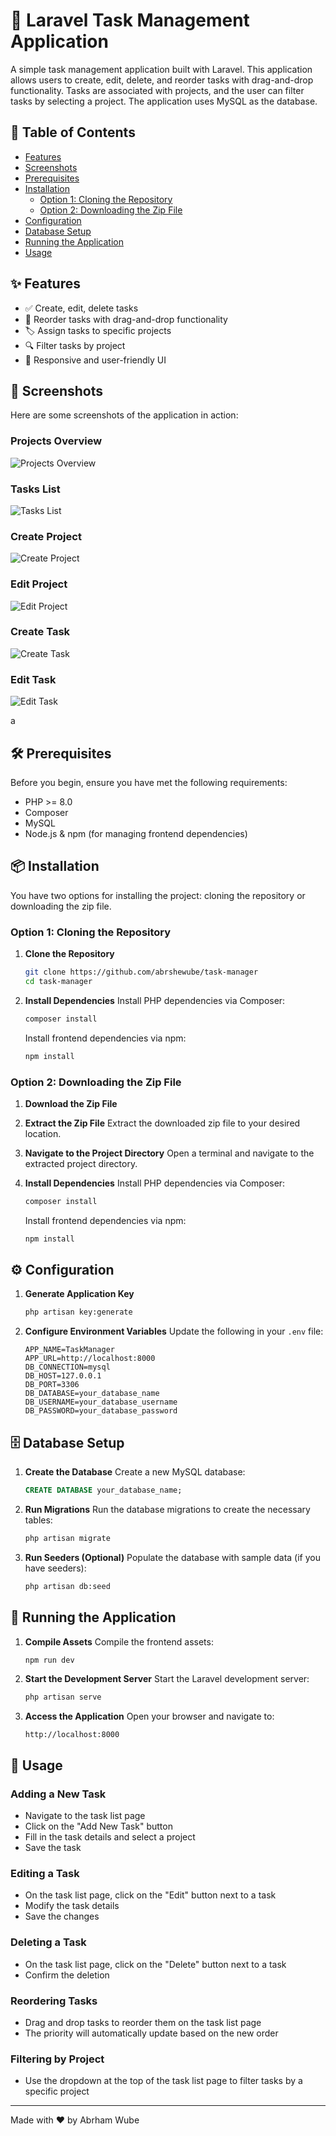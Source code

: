 # 🚀 Laravel Task Management Application

A simple task management application built with Laravel. This application allows users to create, edit, delete, and reorder tasks with drag-and-drop functionality. Tasks are associated with projects, and the user can filter tasks by selecting a project. The application uses MySQL as the database.

## 📑 Table of Contents

- [Features](#-features)
- [Screenshots](#-screenshots)
- [Prerequisites](#-prerequisites)
- [Installation](#-installation)
  - [Option 1: Cloning the Repository](#option-1-cloning-the-repository)
  - [Option 2: Downloading the Zip File](#option-2-downloading-the-zip-file)
- [Configuration](#-configuration)
- [Database Setup](#-database-setup)
- [Running the Application](#-running-the-application)
- [Usage](#-usage)

## ✨ Features

- ✅ Create, edit, delete tasks
- 🔄 Reorder tasks with drag-and-drop functionality
- 🏷️ Assign tasks to specific projects
- 🔍 Filter tasks by project
- 📱 Responsive and user-friendly UI

## 📸 Screenshots

Here are some screenshots of the application in action:

### Projects Overview
![Projects Overview](./screenshots/sc1.PNG)

### Tasks List
![Tasks List](./screenshots/sc3.PNG)

### Create Project
![Create Project](./screenshots/sc2.PNG)

### Edit Project
![Edit Project](./screenshots/edit-project.jpg)

### Create Task
![Create Task](./screenshots/sc4.jpg)

### Edit Task
![Edit Task](./screenshots/sc5.jpg)

a

## 🛠️ Prerequisites

Before you begin, ensure you have met the following requirements:

- PHP >= 8.0
- Composer
- MySQL
- Node.js & npm (for managing frontend dependencies)

## 📦 Installation

You have two options for installing the project: cloning the repository or downloading the zip file.

### Option 1: Cloning the Repository

1. **Clone the Repository**
   ```bash
   git clone https://github.com/abrshewube/task-manager
   cd task-manager
   ```

2. **Install Dependencies**
   Install PHP dependencies via Composer:
   ```bash
   composer install
   ```
   Install frontend dependencies via npm:
   ```bash
   npm install
   ```

### Option 2: Downloading the Zip File

1. **Download the Zip File**
  
2. **Extract the Zip File**
   Extract the downloaded zip file to your desired location.

3. **Navigate to the Project Directory**
   Open a terminal and navigate to the extracted project directory.

4. **Install Dependencies**
   Install PHP dependencies via Composer:
   ```bash
   composer install
   ```
   Install frontend dependencies via npm:
   ```bash
   npm install
   ```

## ⚙️ Configuration



1. **Generate Application Key**
   ```bash
   php artisan key:generate
   ```

3. **Configure Environment Variables**
   Update the following in your `.env` file:
   ```plaintext
   APP_NAME=TaskManager
   APP_URL=http://localhost:8000
   DB_CONNECTION=mysql
   DB_HOST=127.0.0.1
   DB_PORT=3306
   DB_DATABASE=your_database_name
   DB_USERNAME=your_database_username
   DB_PASSWORD=your_database_password
   ```

## 🗄️ Database Setup

1. **Create the Database**
   Create a new MySQL database:
   ```sql
   CREATE DATABASE your_database_name;
   ```

2. **Run Migrations**
   Run the database migrations to create the necessary tables:
   ```bash
   php artisan migrate
   ```

3. **Run Seeders (Optional)**
   Populate the database with sample data (if you have seeders):
   ```bash
   php artisan db:seed
   ```

## 🚀 Running the Application

1. **Compile Assets**
   Compile the frontend assets:
   ```bash
   npm run dev
   ```

2. **Start the Development Server**
   Start the Laravel development server:
   ```bash
   php artisan serve
   ```

3. **Access the Application**
   Open your browser and navigate to:
   ```plaintext
   http://localhost:8000
   ```

## 📝 Usage

### Adding a New Task
- Navigate to the task list page
- Click on the "Add New Task" button
- Fill in the task details and select a project
- Save the task

### Editing a Task
- On the task list page, click on the "Edit" button next to a task
- Modify the task details
- Save the changes

### Deleting a Task
- On the task list page, click on the "Delete" button next to a task
- Confirm the deletion

### Reordering Tasks
- Drag and drop tasks to reorder them on the task list page
- The priority will automatically update based on the new order

### Filtering by Project
- Use the dropdown at the top of the task list page to filter tasks by a specific project

---

Made with ❤️ by Abrham Wube